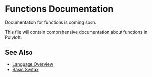# Functions Documentation

Documentation for functions is coming soon.

This file will contain comprehensive documentation about functions in Polyloft.

## See Also

- [Language Overview](overview.md)
- [Basic Syntax](syntax.md)
